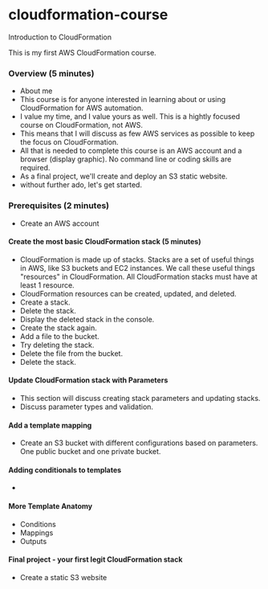 # cloudformation-course
Introduction to CloudFormation

This is my first AWS CloudFormation course. 

### Overview (5 minutes)
* About me
* This course is for anyone interested in learning about or using CloudFormation for AWS automation.
* I value my time, and I value yours as well. This is a hightly focused course on CloudFormation, not AWS.
* This means that I will discuss as few AWS services as possible to keep the focus on CloudFormation.
* All that is needed to complete this course is an AWS account and a browser (display graphic). No command line or coding skills are required.
* As a final project, we'll create and deploy an S3 static website.
* without further ado, let's get started.

### Prerequisites (2 minutes)
* Create an AWS account

#### Create the most basic CloudFormation stack (5 minutes)
* CloudFormation is made up of stacks. Stacks are a set of useful things in AWS, like S3 buckets and EC2 instances. We call these useful things "resources" in CloudFormation. All CloudFormation stacks must have at least 1 resource. 
* CloudFormation resources can be created, updated, and deleted.
* Create a stack.
* Delete the stack.
* Display the deleted stack in the console.
* Create the stack again.
* Add a file to the bucket.
* Try deleting the stack.
* Delete the file from the bucket.
* Delete the stack.

#### Update CloudFormation stack with Parameters
* This section will discuss creating stack parameters and updating stacks.
* Discuss parameter types and validation.


#### 

#### Add a template mapping
* Create an S3 bucket with different configurations based on parameters. One public bucket and one private bucket.

#### Adding conditionals to templates
* 

#### More Template Anatomy
* Conditions
* Mappings
* Outputs

#### Final project - your first legit CloudFormation stack

* Create a static S3 website

